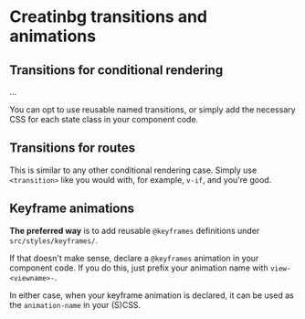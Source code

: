 
# Creatinbg transitions and animations

## Transitions for conditional rendering

...

You can opt to use reusable named transitions, or simply add the necessary CSS for each state class in your component code.

## Transitions for routes

This is similar to any other conditional rendering case. Simply use `<transition>` like you would with, for example, `v-if`, and you're good.

## Keyframe animations

**The preferred way** is to add reusable `@keyframes` definitions under `src/styles/keyframes/`.

If that doesn't make sense, declare a `@keyframes` animation in your component code. If you do this, just prefix your animation name with `view-<viewname>-`.

In either case, when your keyframe animation is declared, it can be used as the `animation-name` in your (S)CSS.
